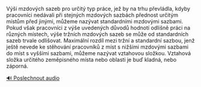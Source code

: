 
Výši mzdových sazeb pro určitý typ práce, jež by na trhu převládla, kdyby pracovníci nedávali při stejných mzdových sazbách přednost určitým místům před jinými, můžeme nazývat standardními mzdovými sazbami. Pokud však pracovníci z výše uvedených důvodů hodnotí odlišně práci na různých místech, výše tržních mzdových sazeb se může od standardních sazeb trvale odlišovat. Maximální rozdíl mezi tržní a standardní sazbou, jenž ještě nevede ke stěhování pracovníků z míst s nižšími mzdovými sazbami do míst s vyššími sazbami, můžeme nazývat vztahovou složkou. Vztahová složka určitého zeměpisného místa nebo oblasti je buď kladná, nebo záporná.

[🔊 Poslechnout audio](/data/7-paragraphs/audio/chapter_113/para_008-Vi-mzdovch-sazeb-pro-urit-typ-prce-je-by-n.mp3)
